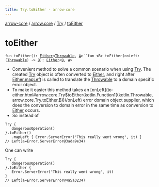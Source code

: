 ```yaml
---
title: Try.toEither - arrow-core
---
```


[arrow-core](../../index.html) / [arrow.core](../index.html) / [Try](index.html) / [toEither](./to-either.html)

# toEither

`fun toEither(): `[`Either`](../-either/index.html)`<`[`Throwable`](https://kotlinlang.org/api/latest/jvm/stdlib/kotlin/-throwable/index.html)`, `[`A`](index.html#A)`>``fun <B> toEither(onLeft: (`[`Throwable`](https://kotlinlang.org/api/latest/jvm/stdlib/kotlin/-throwable/index.html)`) -> `[`B`](to-either.html#B)`): `[`Either`](../-either/index.html)`<`[`B`](to-either.html#B)`, `[`A`](index.html#A)`>`
* Convenient method to solve a common scenario when using [Try](index.html). The created [Try](index.html) object is often
converted to [Either](../-either/index.html), and right after [Either.mapLeft](../-either/map-left.html) is called to translate the [Throwable](https://kotlinlang.org/api/latest/jvm/stdlib/kotlin/-throwable/index.html) to a
domain specific error object.
* To make it easier this method takes an [onLeft](to-either.html#arrow.core.Try$toEither(kotlin.Function1((kotlin.Throwable, arrow.core.Try.toEither.B)))/onLeft) error domain object supplier, which does the conversion to domain error
in the same time as conversion to [Either](../-either/index.html) occurs.
* So instead of

```
Try {
   dangerousOperation()
}.toEither()
   .mapLeft { Error.ServerError("This really went wrong", it) }
// Left(a=Error.ServerError@3ada9e34)
```

One can write

```
Try {
   dangerousOperation()
}.toEither {
   Error.ServerError("This really went wrong", it)
}
// Left(a=Error.ServerError@4a5a3234)
```

